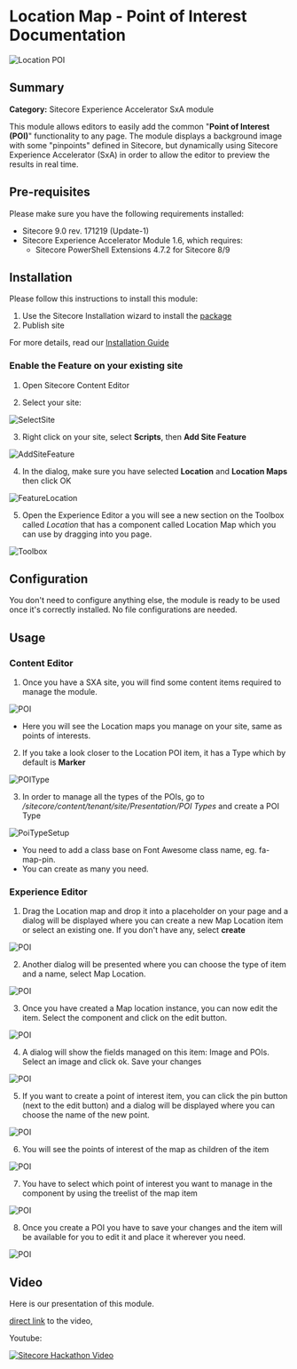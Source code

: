 
# Location Map - Point of Interest Documentation

![Location POI](images/LocationPOI.png?raw=true "Location POI")

## Summary

**Category:** Sitecore Experience Accelerator SxA module

This module allows editors to easily add the common "**Point of Interest (POI)**" functionality to any page. The module displays a background image with some "pinpoints" defined in Sitecore, but dynamically using Sitecore Experience Accelerator (SxA) in order to allow the editor to preview the results in real time.

## Pre-requisites

Please make sure you have the following requirements installed:

- Sitecore 9.0 rev. 171219 (Update-1)
- Sitecore Experience Accelerator Module 1.6, which requires:
	- Sitecore PowerShell Extensions 4.7.2 for Sitecore 8/9

## Installation

Please follow this instructions to install this module:

1. Use the Sitecore Installation wizard to install the [package](resources/MapLocationModule-1.0.zip)
2. Publish site

For more details, read our [Installation Guide](Installation_Guide.md)

### Enable the Feature on your existing site

1. Open Sitecore Content Editor

2. Select your site:

![SelectSite](images/SelectSite.PNG?raw=true "SelectSite")

3. Right click on your site, select **Scripts**, then **Add Site Feature**

![AddSiteFeature](images/AddSiteFeature.PNG?raw=true "AddSiteFeature")

4.  In the dialog, make sure you have selected **Location** and **Location Maps** then click OK

![FeatureLocation](images/FeatureLocation.PNG?raw=true "FeatureLocation")

5. Open the Experience Editor a you will see a new section on the Toolbox called *Location* that has a component called Location Map which you can use by dragging into you page.

![Toolbox](images/Toolbox.png?raw=true "Toolbox")


## Configuration

You don't need to configure anything else, the module is ready to be used once it's correctly installed.
No file configurations are needed. 


## Usage

### Content Editor

1. Once you have a SXA site, you will find some content items required to manage the module.

![POI](images/ExperienceEditor5.png?raw=true "POI")

- Here you will see the Location maps you manage on your site, same as points of interests. 

2. If you take a look closer to the Location POI item, it has a Type which by default is **Marker** 

![POIType](images/POIType.png?raw=true "POIType")

3. In order to manage all the types of the POIs, go to */sitecore/content/tenant/site/Presentation/POI Types* and create a POI Type

![PoiTypeSetup](images/PoiTypeSetup.png?raw=true "PoiTypeSetup")

- You need to add a class base on Font Awesome class name, eg. fa-map-pin. 
- You can create as many you need. 

### Experience Editor

1. Drag the Location map and drop it into a placeholder on your page and a dialog will be displayed where you can create a new Map Location item or select an existing one. If you don't have any, select **create** 

![POI](images/ExperienceEditor1.png?raw=true "POI")

2. Another dialog will be presented where you can choose the type of item and a name, select Map Location. 

![POI](images/ExperienceEditor2.png?raw=true "POI")

3. Once you have created a Map location instance, you can now edit the item. Select the component and click on the edit button.

![POI](images/ExperienceEditor3.png?raw=true "POI")

4. A dialog will show the fields managed on this item: Image and POIs. Select an image and click ok. Save your changes 

![POI](images/ExperienceEditor4.png?raw=true "POI")

5. If you want to create a point of interest item, you can click the pin button (next to the edit button) and a dialog will be displayed where you can choose the name of the new point. 

![POI](images/ExperienceEditor51.png?raw=true "POI")

6. You will see the points of interest of the map as children of the item

![POI](images/ExperienceEditor5.png?raw=true "POI")

7. You have to select which point of interest you want to manage in the component by using the treelist of the map item

![POI](images/ExperienceEditor6.png?raw=true "POI")

8. Once you create a POI you have to save your changes and the item will be available for you to edit it and place it wherever you need. 

![POI](images/ExperienceEditor7.png?raw=true "POI")

## Video

Here is our presentation of this module. 

[direct link](resources/SCHackathon_2018.mp4) to the video, 

Youtube:

[![Sitecore Hackathon Video](https://img.youtube.com/vi/sffI8ac8hPU/0.jpg)](https://youtu.be/sffI8ac8hPU)

